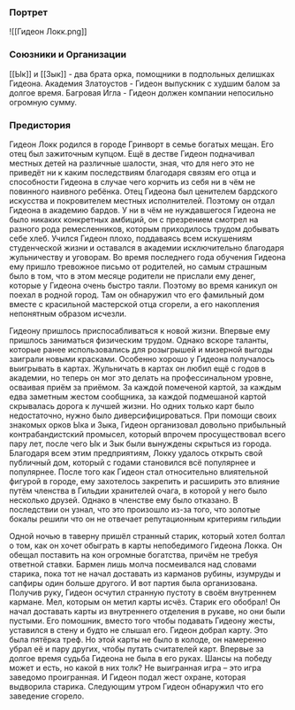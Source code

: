 ### Портрет 
![[Гидеон Локк.png]]

### Союзники и Организации
[[Ык]] и [[Зык]] - два брата орка, помощники в подпольных делишках Гидеона.
Академия Златоустов - Гидеон выпускник с худшим балом за долгое время.
Багровая Игла - Гидеон должен компании непосильно огромную сумму.

### Предистория
Гидеон Локк родился в городе Гринворт в семье богатых мещан. Его отец был зажиточным купцом. Ещё в дестве Гидеон подначивал местных детей на различные шалости, зная, что для него это не приведёт ни к каким последствиям благодаря связям его отца и способности Гидеона в случае чего корчить из себя ни в чём не повинного наивного ребёнка. Отец Гидеона был ценителем бардского искусства и покровителем местных исполнителей. Поэтому он отдал Гидеона в академию бардов. У ни в чём не нуждавшегося Гидеона не было никаких конкретных амбиций, он с презрением смотрел на разного рода ремесленников, которым приходилось трудом добывать себе хлеб. Учился Гидеон плохо, поддаваясь всем искушениям студенческой жизни и оставался в академии исключительно благодаря жульничеству и уговорам. Во время последнего года обучения Гидеона ему пришло тревожное письмо от родителей, но самым страшным было в том, что в этом месяце родители не прислали ему денег, которые у Гидеона очень быстро таяли. Поэтому во время каникул он поехал в родной город. Там он обнаружил что его фамильный дом вместе с красильной мастерской отца сгорели, а его накопления непонятным образом исчезли.

Гидеону пришлось приспосабливаться к новой жизни. Впервые ему пришлось заниматься физическим трудом. Однако вскоре таланты, которые ранее использовались для розыгрышей и мизерной выгоды заиграли новыми красками. Особенно хорошо у Гидеона получалось выигрывать в картах. Жульничать в картах он любил ещё с годов в академии, но теперь он мог это делать на профессинальном уровне, осваивая приём за приёмом. За каждой помеченой картой, за каждым едва заметным жестом сообщника, за каждой подмешаной картой скрывалась дорога к лучшей жизни. Но одних только карт было недостаточно, нужно было диверсифицироваться. При помощи своих знакомых орков Ыка и Зыка, Гидеон организовал довольно прибыльный контрабандистский промысел, который впрочем просуществовал всего пару лет, после чего Ык и Зык были вынуждены скрыться из города. Благодаря всем этим предприятиям, Локку удалось открыть свой публичный дом, который с годами становился всё популярнее и популярнее. После того как Гидеон стал относительно влиятельной фигурой в городе, ему захотелось закрепить и расширить это влияние путём членства в Гильдии хранителей очага, в которой у него было несколько друзей. Однако в членстве ему было отказано. В последствии он узнал, что это произошло из-за того, что золотые бокалы решили что он не отвечает репутационным критериям гильдии

Одной ночью в таверну пришёл странный старик, который хотел болтал о том, как он хочет обыграть в карты непобедимого Гидеона Локка. Он обещал поставить на кон огромные богатства, причём не требуя ответной ставки. Бармен лишь молча посмеивался над словами старика, пока тот не начал доставать из карманов рубины, изумруды и сапфиры один больше другого. И вот партия была организована. Получив руку, Гидеон осчутил странную пустоту в своём внутреннем кармане. Мел, которым он метил карты исчёз. Старик его обобрал! Он начал доставать карты из внутреннего отделения в рукаве, но они были пустыми. Его помошник, вместо того чтобы подавать Гидеону жесты, уставился в стену и будто не слышал его. Гидеон добрал карту. Это была пятёрка треф. Но этой карты не было в колоде, он намеренно убрал её и пару других, чтобы путать считателей карт. Впервые за долгое время судьба Гидеона не была в его руках. Шансы на победу может и есть, но какой в них толк? Не выигранная игра – это игра заведомо проигранная. И Гидеон подал жест охране, которая выдворила старика. Следующим утром Гидеон обнаружил что его заведение сгорело.